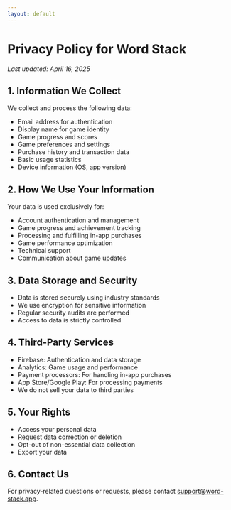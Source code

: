 ```yaml
---
layout: default
---
```


# Privacy Policy for Word Stack

_Last updated: April 16, 2025_

## 1. Information We Collect
We collect and process the following data:
- Email address for authentication
- Display name for game identity
- Game progress and scores
- Game preferences and settings
- Purchase history and transaction data
- Basic usage statistics
- Device information (OS, app version)

## 2. How We Use Your Information
Your data is used exclusively for:
- Account authentication and management
- Game progress and achievement tracking
- Processing and fulfilling in-app purchases
- Game performance optimization
- Technical support
- Communication about game updates

## 3. Data Storage and Security
- Data is stored securely using industry standards
- We use encryption for sensitive information
- Regular security audits are performed
- Access to data is strictly controlled

## 4. Third-Party Services
- Firebase: Authentication and data storage
- Analytics: Game usage and performance
- Payment processors: For handling in-app purchases
- App Store/Google Play: For processing payments
- We do not sell your data to third parties

## 5. Your Rights
- Access your personal data
- Request data correction or deletion
- Opt-out of non-essential data collection
- Export your data

## 6. Contact Us
For privacy-related questions or requests, please contact [support@word-stack.app](mailto:support@word-stack.app).
